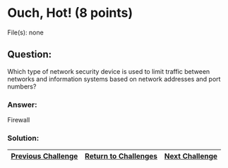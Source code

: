 # Ouch, Hot! (8 points)

File(s): none

## Question:

Which type of network security device is used to limit traffic between networks and information systems based on network addresses and port numbers?

### Answer:

Firewall

### Solution:



| [Previous Challenge](/Challenges/Securely-Provision/6) | [Return to Challenges](/Challenges/../../../#modules) | [Next Challenge](/Challenges/Securely-Provision/8) |
| :------- | :-----: | ------: |